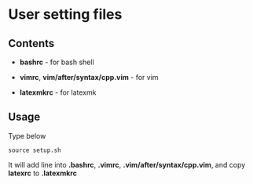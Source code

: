 # User setting files

## Contents

* **bashrc** - for bash shell

* **vimrc**, **vim/after/syntax/cpp.vim** - for vim

* **latexmkrc** - for latexmk

## Usage
Type below
```
source setup.sh
```
It will add line into **.bashrc**, **.vimrc**, **.vim/after/syntax/cpp.vim**, 
and copy **latexrc** to **.latexmkrc**
